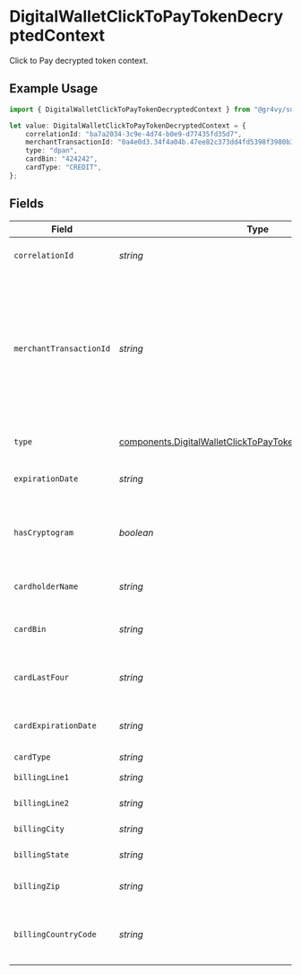 # DigitalWalletClickToPayTokenDecryptedContext

Click to Pay decrypted token context.

## Example Usage

```typescript
import { DigitalWalletClickToPayTokenDecryptedContext } from "@gr4vy/sdk/models/components";

let value: DigitalWalletClickToPayTokenDecryptedContext = {
    correlationId: "ba7a2034-3c9e-4d74-b0e9-d77435fd35d7",
    merchantTransactionId: "0a4e0d3.34f4a04b.47ee82c373dd4fd5398f3980b39eb6d648b9687c",
    type: "dpan",
    cardBin: "424242",
    cardType: "CREDIT",
};
```

## Fields

| Field                                                                                                                                       | Type                                                                                                                                        | Required                                                                                                                                    | Description                                                                                                                                 | Example                                                                                                                                     |
| ------------------------------------------------------------------------------------------------------------------------------------------- | ------------------------------------------------------------------------------------------------------------------------------------------- | ------------------------------------------------------------------------------------------------------------------------------------------- | ------------------------------------------------------------------------------------------------------------------------------------------- | ------------------------------------------------------------------------------------------------------------------------------------------- |
| `correlationId`                                                                                                                             | *string*                                                                                                                                    | :heavy_minus_sign:                                                                                                                          | Correlation ID for transaction.                                                                                                             | ba7a2034-3c9e-4d74-b0e9-d77435fd35d7                                                                                                        |
| `merchantTransactionId`                                                                                                                     | *string*                                                                                                                                    | :heavy_minus_sign:                                                                                                                          | Merchant Checkout Transaction Identifier which links the client-side JavaScript calls and server-side API calls for a specific transaction. | 0a4e0d3.34f4a04b.47ee82c373dd4fd5398f3980b39eb6d648b9687c                                                                                   |
| `type`                                                                                                                                      | [components.DigitalWalletClickToPayTokenDecryptedContextType](../../models/components/digitalwalletclicktopaytokendecryptedcontexttype.md)  | :heavy_minus_sign:                                                                                                                          | The type of payment instrument.                                                                                                             | dpan                                                                                                                                        |
| `expirationDate`                                                                                                                            | *string*                                                                                                                                    | :heavy_minus_sign:                                                                                                                          | Expiration of the card/token.                                                                                                               |                                                                                                                                             |
| `hasCryptogram`                                                                                                                             | *boolean*                                                                                                                                   | :heavy_minus_sign:                                                                                                                          | Online payment cryptogram, as defined by 3-D Secure.                                                                                        |                                                                                                                                             |
| `cardholderName`                                                                                                                            | *string*                                                                                                                                    | :heavy_minus_sign:                                                                                                                          | The cardholder name.                                                                                                                        |                                                                                                                                             |
| `cardBin`                                                                                                                                   | *string*                                                                                                                                    | :heavy_minus_sign:                                                                                                                          | First six digits of underlying card.                                                                                                        | 424242                                                                                                                                      |
| `cardLastFour`                                                                                                                              | *string*                                                                                                                                    | :heavy_minus_sign:                                                                                                                          | Last four digits of underlying card.                                                                                                        |                                                                                                                                             |
| `cardExpirationDate`                                                                                                                        | *string*                                                                                                                                    | :heavy_minus_sign:                                                                                                                          | Expiration date of underlying card.                                                                                                         |                                                                                                                                             |
| `cardType`                                                                                                                                  | *string*                                                                                                                                    | :heavy_minus_sign:                                                                                                                          | Card type.                                                                                                                                  | CREDIT                                                                                                                                      |
| `billingLine1`                                                                                                                              | *string*                                                                                                                                    | :heavy_minus_sign:                                                                                                                          | Address line 1.                                                                                                                             |                                                                                                                                             |
| `billingLine2`                                                                                                                              | *string*                                                                                                                                    | :heavy_minus_sign:                                                                                                                          | Address line 2.                                                                                                                             |                                                                                                                                             |
| `billingCity`                                                                                                                               | *string*                                                                                                                                    | :heavy_minus_sign:                                                                                                                          | Address city.                                                                                                                               |                                                                                                                                             |
| `billingState`                                                                                                                              | *string*                                                                                                                                    | :heavy_minus_sign:                                                                                                                          | Address state.                                                                                                                              |                                                                                                                                             |
| `billingZip`                                                                                                                                | *string*                                                                                                                                    | :heavy_minus_sign:                                                                                                                          | Address zip/postal code.                                                                                                                    |                                                                                                                                             |
| `billingCountryCode`                                                                                                                        | *string*                                                                                                                                    | :heavy_minus_sign:                                                                                                                          | ISO 3166-1 alpha 2 address country code.                                                                                                    |                                                                                                                                             |